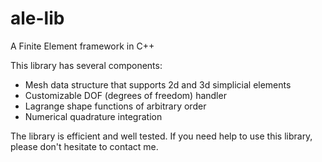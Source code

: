 # ale-lib
A Finite Element framework in C++


This library has several components:

  - Mesh data structure that supports 2d and 3d simplicial elements
  - Customizable DOF (degrees of freedom) handler
  - Lagrange shape functions of arbitrary order
  - Numerical quadrature integration

The library is efficient and well tested. If you need help to use this library, please don't hesitate to contact me.

